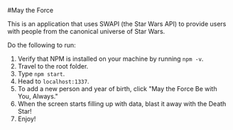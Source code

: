 #May the Force

This is an application that uses SWAPI (the Star Wars API) to provide users with people from the canonical universe of Star Wars. 

Do the following to run:
  1. Verify that NPM is installed on your machine by running `npm -v`.
  2. Travel to the root folder.
  3. Type `npm start`.
  4. Head to `localhost:1337`.
  5. To add a new person and year of birth, click "May the Force Be with You, Always."
  6. When the screen starts filling up with data, blast it away with the Death Star!
  7. Enjoy!
